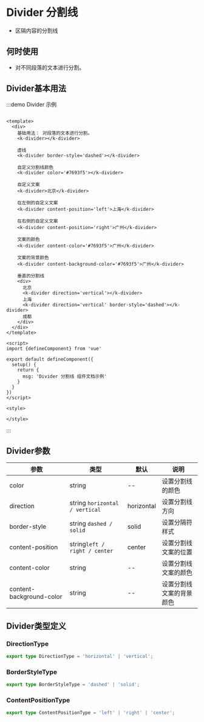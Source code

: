 # Divider 分割线

+ 区隔内容的分割线

## 何时使用

+ 对不同段落的文本进行分割。

## Divider基本用法

:::demo Divider 示例

```vue

<template>
  <div>
    基础用法： 对段落的文本进行分割。
    <k-divider></k-divider>

    虚线
    <k-divider border-style='dashed'></k-divider>

    自定义分割线颜色
    <k-divider color='#7693f5'></k-divider>

    自定义文案
    <k-divider>北京</k-divider>

    在左侧的自定义文案
    <k-divider content-position='left'>上海</k-divider>

    在右侧的自定义文案
    <k-divider content-position='right'>广州</k-divider>

    文案的颜色
    <k-divider content-color='#7693f5'>广州</k-divider>

    文案的背景颜色
    <k-divider content-background-color='#7693f5'>广州</k-divider>

    垂直的分割线
    <div>
      北京
      <k-divider direction='vertical'></k-divider>
      上海
      <k-divider direction='vertical' border-style='dashed'></k-divider>
      成都
    </div>
  </div>
</template>

<script>
import {defineComponent} from 'vue'

export default defineComponent({
  setup() {
    return {
      msg: 'Divider 分割线 组件文档示例'
    }
  }
})
</script>

<style>

</style>
```

:::

## Divider参数

| 参数 | 类型                            | 默认         | 说明           |
| ---- |-------------------------------|------------|--------------|
| color | string                        | --| 设置分割线的颜色     |
| direction | string `horizontal / vertical` | horizontal | 设置分割线方向      |
| border-style | string `dashed / solid`       | solid| 设置分隔符样式      |
| content-position | string`left / right / center` | center     | 设置分割线文案的位置   |
| content-color | string                        | --     | 设置分割线文案的颜色   |
| content-background-color | string                        | --     | 设置分割线文案的背景颜色 |

## Divider类型定义

### DirectionType

```ts
export type DirectionType = 'horizontal' | 'vertical';
```

### BorderStyleType

```ts
export type BorderStyleType = 'dashed' | 'solid';
```

### ContentPositionType

```ts
export type ContentPositionType = 'left' | 'right' | 'center';
```
